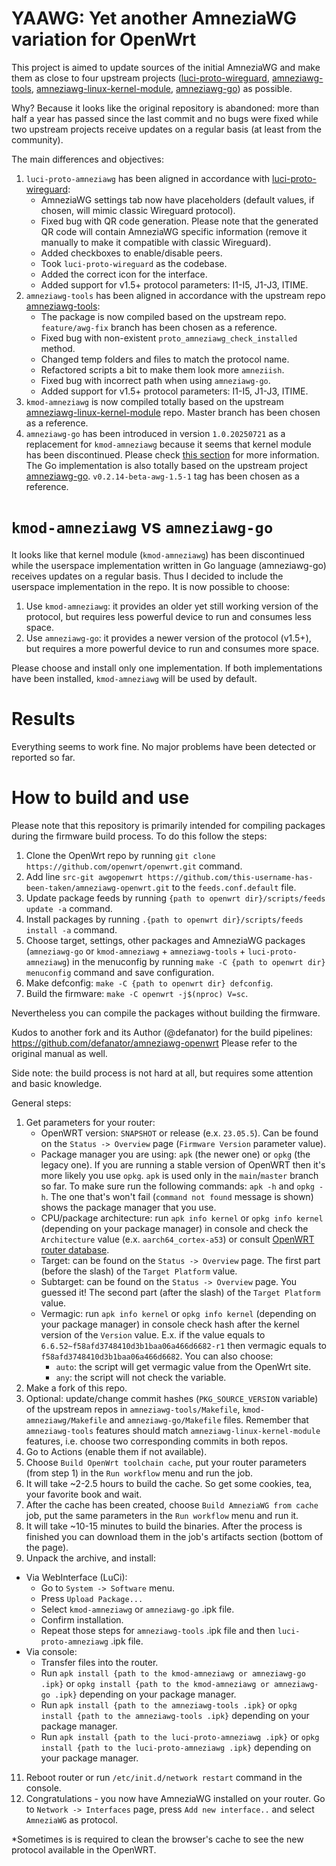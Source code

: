 # YAAWG: Yet another AmneziaWG variation for OpenWrt

This project is aimed to update sources of the initial AmneziaWG and make them as close to four upstream projects ([luci-proto-wireguard](https://github.com/openwrt/luci/tree/master/protocols/luci-proto-wireguard), [amneziawg-tools](https://github.com/amnezia-vpn/amneziawg-tools/), [amneziawg-linux-kernel-module](https://github.com/amnezia-vpn/amneziawg-linux-kernel-module), [amneziawg-go](https://github.com/amnezia-vpn/amneziawg-go)) as possible.

Why? Because it looks like the original repository is abandoned: more than half a year has passed since the last commit and no bugs were fixed while two upstream projects receive updates on a regular basis (at least from the community).

The main differences and objectives:
1. `luci-proto-amneziawg` has been aligned in accordance with [luci-proto-wireguard](https://github.com/openwrt/luci/tree/master/protocols/luci-proto-wireguard):
   - AmneziaWG settings tab now have placeholders (default values, if chosen, will mimic classic Wireguard protocol).
   - Fixed bug with QR code generation. Please note that the generated QR code will contain AmneziaWG specific information (remove it manually to make it compatible with classic Wireguard).
   - Added checkboxes to enable/disable peers.
   - Took `luci-proto-wireguard` as the codebase.
   - Added the correct icon for the interface.
   - Added support for v1.5+ protocol parameters: I1-I5, J1-J3, ITIME.
3. `amneziawg-tools` has been aligned  in accordance with the upstream repo [amneziawg-tools](https://github.com/amnezia-vpn/amneziawg-tools/):
   - The package is now compiled based on the upstream repo. `feature/awg-fix` branch has been chosen as a reference.
   - Fixed bug with non-existent `proto_amneziawg_check_installed` method.
   - Changed temp folders and files to match the protocol name.
   - Refactored scripts a bit to make them look more `amneziish`.
   - Fixed bug with incorrect path when using `amneziawg-go`.
   - Added support for v1.5+ protocol parameters: I1-I5, J1-J3, ITIME.
4. `kmod-amneziawg` is now compiled totally based on the upstream [amneziawg-linux-kernel-module](https://github.com/amnezia-vpn/amneziawg-linux-kernel-module) repo. Master branch has been chosen as a reference.
5. `amneziawg-go` has been introduced in version `1.0.20250721` as a replacement for `kmod-amneziawg` because it seems that kernel module has been discontinued. Please check [this section](#kmod-amneziawg-vs-amneziawg-go) for more information. The Go implementation is also totally based on the upstream project [amneziawg-go](https://github.com/amnezia-vpn/amneziawg-go). `v0.2.14-beta-awg-1.5-1` tag has been chosen as a reference.

# `kmod-amneziawg` vs `amneziawg-go`
It looks like that kernel module (`kmod-amneziawg`) has been discontinued while the userspace implementation written in Go language (amneziawg-go) receives updates on a regular basis. Thus I decided to include the userspace implementation in the repo. It is now possible to choose:
1. Use `kmod-amneziawg`: it provides an older yet still working version of the protocol, but requires less powerful device to run and consumes less space.
1. Use `amneziawg-go`: it provides a newer version of the protocol (v1.5+), but requires a more powerful device to run and consumes more space.

Please choose and install only one implementation. If both implementations have been installed, `kmod-amneziawg` will be used by default.

# Results

Everything seems to work fine. No major problems have been detected or reported so far.

# How to build and use

Please note that this repository is primarily intended for compiling packages during the firmware build process. To do this follow the steps:
1. Clone the OpenWrt repo by running `git clone https://github.com/openwrt/openwrt.git` command.
2. Add line `src-git awgopenwrt https://github.com/this-username-has-been-taken/amneziawg-openwrt.git` to the `feeds.conf.default` file.
3. Update package feeds by running `{path to openwrt dir}/scripts/feeds update -a` command.
4. Install packages by running `.{path to openwrt dir}/scripts/feeds install -a` command.
5. Choose target, settings, other packages and AmneziaWG packages (`amneziawg-go` or `kmod-amneziawg` + `amneziawg-tools` + `luci-proto-amneziawg`) in the menuconfig by running `make -C {path to openwrt dir} menuconfig` command and save configuration.
6. Make defconfig: `make -C {path to openwrt dir} defconfig`.
7. Build the firmware: `make -C openwrt -j$(nproc) V=sc`.

Nevertheless you can compile the packages without building the firmware.

Kudos to another fork and its Author (@defanator) for the build pipelines: https://github.com/defanator/amneziawg-openwrt
Please refer to the original manual as well.

Side note: the build process is not hard at all, but requires some attention and basic knowledge.

General steps:
1. Get parameters for your router:
     - OpenWRT version: `SNAPSHOT` or release (e.x. `23.05.5`). Can be found on the `Status -> Overview` page (`Firmware Version` parameter value).
     - Package manager you are using: `apk` (the newer one) or `opkg` (the legacy one). If you are running a stable version of OpenWRT then it's more likely you use `opkg`. `apk` is used only in the `main`/`master` branch so far. To make sure run the following commands: `apk -h` and `opkg -h`. The one that's won't fail (`command not found` message is shown) shows the package manager that you use.
     - CPU/package architecture: run `apk info kernel` or `opkg info kernel` (depending on your package manager) in console and check the `Architecture` value (e.x. `aarch64_cortex-a53`) or consult [OpenWRT router database](https://openwrt.org/toh/start).
     - Target: can be found on the `Status -> Overview` page. The first part (before the slash) of the `Target Platform` value.
     - Subtarget: can be found on the `Status -> Overview` page. You guessed it! The second part (after the slash) of the `Target Platform` value.
     - Vermagic: run `apk info kernel` or `opkg info kernel` (depending on your package manager) in console check hash after the kernel version of the `Version` value. E.x. if the value equals to `6.6.52~f58afd3748410d3b1baa06a466d6682-r1` then vermagic equals to `f58afd3748410d3b1baa06a466d6682`. You can also choose:
         - `auto`: the script will get vermagic value from the OpenWrt site.
         - `any`: the script will not check the variable.
3. Make a fork of this repo.
4. Optional: update/change commit hashes (`PKG_SOURCE_VERSION` variable) of the upstream repos in `amneziawg-tools/Makefile`, `kmod-amneziawg/Makefile` and `amneziawg-go/Makefile` files. Remember that `amneziawg-tools` features should match `amneziawg-linux-kernel-module` features, i.e. choose two corresponding commits in both repos.
5. Go to Actions (enable them if not available).
6. Choose `Build OpenWrt toolchain cache`, put your router parameters (from step 1) in the `Run workflow` menu and run the job.
7. It will take ~2-2.5 hours to build the cache. So get some cookies, tea, your favorite book and wait.
8. After the cache has been created, choose `Build AmneziaWG from cache` job, put the same parameters in the `Run workflow` menu and run it.
9. It will take ~10-15 minutes to build the binaries. After the process is finished you can download them in the job's artifacts section (bottom of the page).
10. Unpack the archive, and install:
   - Via WebInterface (LuCi):
       - Go to `System -> Software` menu.
       - Press `Upload Package...`
       - Select `kmod-amneziawg` or `amneziawg-go` .ipk file.
       - Confirm installation.
       - Repeat those steps for `amneziawg-tools` .ipk file and then `luci-proto-amneziawg` .ipk file.
   - Via console:
       - Transfer files into the router.
       - Run `apk install {path to the kmod-amneziawg or amneziawg-go .ipk}` or `opkg install {path to the kmod-amneziawg or amneziawg-go .ipk}` depending on your package manager.
       - Run `apk install {path to the amneziawg-tools .ipk}` or `opkg install {path to the amneziawg-tools .ipk}` depending on your package manager.
       - Run `apk install {path to the luci-proto-amneziawg .ipk}` or `opkg install {path to the luci-proto-amneziawg .ipk}` depending on your package manager.
11. Reboot router or run `/etc/init.d/network restart` command in the console.
12. Congratulations - you now have AmneziaWG installed on your router. Go to `Network -> Interfaces` page, press `Add new interface..` and select `AmneziaWG` as protocol.

*Sometimes is is required to clean the browser's cache to see the new protocol available in the OpenWRT.
